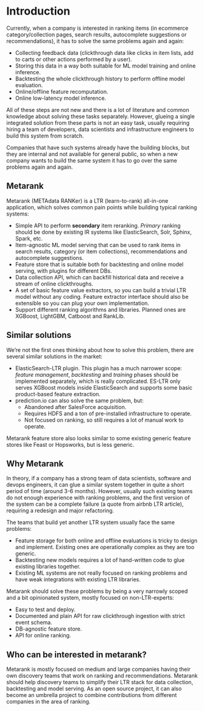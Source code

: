 # Introduction

Currently, when a company is interested in ranking items (in ecommerce category/collection pages, 
search results, autocomplete suggestions or recommendations), it has to solve the same problems 
again and again:
* Collecting feedback data (clickthrough data like clicks in item lists, add to carts or other actions performed by a user).
* Storing this data in a way both suitable for ML model training and online inference.
* Backtesting the whole clickthrough history to perform offline model evaluation.
* Online/offline feature recomputation.
* Online low-latency model inference.

All of these steps are not new and there is a lot of literature and common knowledge about solving
these tasks separately. However, glueing a single integrated solution from these parts is not an easy 
task, usually requiring hiring a team of developers, data scientists and infrastructure engineers to build 
this system from scratch.

Companies that have such systems already have the building blocks, but they are internal and not available for general public, 
so when a new company wants to build the same system it has to go over the same problems again and again.

## Metarank

Metarank (METAdata RANKer) is a LTR (learn-to-rank) all-in-one application, which solves common pain 
points while building typical ranking systems:
* Simple API to perform **secondary** item reranking. *Primary* ranking should be done by existing 
IR systems like ElasticSearch, Solr, Sphinx, Spark, etc. 
* Item-agnostic ML model serving that can be used to rank items in search results, 
category (or item collections), recommendations and autocomplete suggestions.
* Feature store that is suitable both for backtesting and online model serving, 
with plugins for different DBs.
* Data collection API, which can backfill historical data and receive a stream of online clickthroughs.
* A set of basic feature value extractors, so you can build a trivial LTR model without any coding. 
Feature extractor interface should also be extensible so you can plug your own implementation.
* Support different ranking algorithms and libraries. Planned ones are XGBoost, LightGBM, Catboost 
and RankLib. 

## Similar solutions

We’re not the first ones thinking about how to solve this problem, there are several similar solutions 
in the market:
* ElasticSearch-LTR plugin. This plugin has a much narrower scope: *feature management*, *backtesting* and *training* phases should be implemented separately, which is really complicated. ES-LTR only serves XGBoost models inside ElasticSearch and supports some basic product-based feature extraction.
* prediction.io can also solve the same problem, but:
    * Abandoned after SalesForce acquisition.
    * Requires HDFS and a ton of pre-installed infrastructure to operate.
    * Not focused on ranking, so still requires a lot of manual work to operate.

Metarank feature store also looks similar to some existing generic feature stores 
like Feast or Hopsworks, but is less generic.

## Why Metarank

In theory, if a company has a strong team of data scientists, software and devops engineers, it can glue a similar 
system together in quite a short period of time (around 3-6 months). However, usually such existing teams do not enough experience with ranking problems, and the first 
version of the system can be a complete failure (a quote from airbnb LTR article), requiring a redesign and major refactoring.

The teams that build yet another LTR system usually face the same problems:
* Feature storage for both online and offline evaluations is tricky to design and implement. 
Existing ones are operationally complex as they are too generic.
* Backtesting new models requires a lot of hand-written code to glue existing libraries together.
* Existing ML systems are not really focused on ranking problems and have weak integrations with existing LTR libraries.

Metarank should solve these problems by being a very narrowly scoped and a bit opinionated system, mostly focused on non-LTR-experts:
* Easy to test and deploy.
* Documented and plain API for raw clickthrough ingestion with strict event schema.
* DB-agnostic feature store.
* API for online ranking.

## Who can be interested in metarank?

Metarank is mostly focused on medium and large companies having their own discovery teams that work on ranking and recommendations. 
Metarank should help discovery teams to simplify their LTR stack for data collection, backtesting and model serving. 
As an open source project, it can also become an umbrella project to combine contributions from different companies in the area of ranking.
